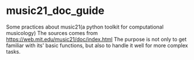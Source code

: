 # music21_doc_guide
Some practices about music21(a python toolkit for computational musicology)
The sources comes from https://web.mit.edu/music21/doc/index.html
The purpose is not only to get familiar with its' basic functions, but also to handle it well for more complex tasks.
